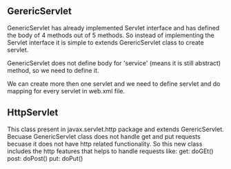## GerericServlet

GenericServlet has already implemented Servlet interface and has defined the body of 4 methods out of 5 methods. So instead of implementing the Servlet interface it is simple to extends GerericServlet class to create servlet.


GenericServlet does not define body for 'service' (means it is still abstract) method, so we need to define it.  

We can create more then one servlet and we need to define servlet and do mapping  for every servlet in web.xml file.

## HttpServlet

This class present in javax.servlet.http package and extends GerericServlet. Becuase GenericServlet class does
not handle get and put requests becuase it does not have http related functionality. So this new class includes the http features that helps to handle requests like:
get: doGEt()
post: doPost()
put: doPut()